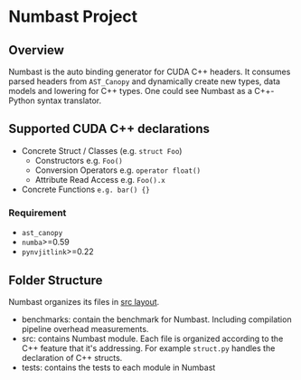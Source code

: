 # Numbast Project

## Overview

Numbast is the auto binding generator for CUDA C++ headers. It consumes parsed headers from `AST_Canopy` and dynamically create new types, data models and lowering for C++ types. One could see Numbast as a C++-Python syntax translator.

## Supported CUDA C++ declarations

- Concrete Struct / Classes (e.g. `struct Foo`)
    - Constructors e.g. `Foo()`
    - Conversion Operators e.g. `operator float()`
    - Attribute Read Access e.g. `Foo().x`
- Concrete Functions `e.g. bar() {}`

### Requirement

- `ast_canopy`
- `numba`>=0.59
- `pynvjitlink`>=0.22

## Folder Structure

Numbast organizes its files in [src layout](https://packaging.python.org/en/latest/discussions/src-layout-vs-flat-layout/).

- benchmarks: contain the benchmark for Numbast. Including compilation pipeline overhead measurements.
- src: contains Numbast module. Each file is organized according to the C++ feature that it's addressing. For example
`struct.py` handles the declaration of C++ structs.
- tests: contains the tests to each module in Numbast
